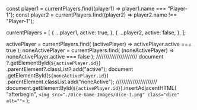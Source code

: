 const player1 = currentPlayers.find((player1) => player1.name === "Player-1");
const player2 = currentPlayers.find((player2) => player2.name !== "Player-1");

currentPlayers = [
{
...player1,
active: true,
},
{
...player2,
active: false,
},
];

activePlayer = currentPlayers.find(
(activePlayer) => activePlayer.active === true
);
noneActivePlayer = currentPlayers.find(
(noneActivePlayer) => noneActivePlayer.active === false
);
//////////////////////
document
?.getElementById(`${activePlayer.id}`)
.parentElement?.classList?.add("active");
document
.getElementById(`${noneActivePlayer.id}`)
.parentElement.classList.add("noneActive");
//////////////////////
document.getElementById(`${activePlayer.id}`).insertAdjacentHTML(
"afterbegin",
` <img src="./Dice-Game-Images/dice-1.png" class="dice" alt=""> `
);
